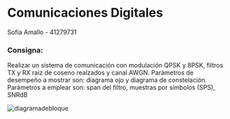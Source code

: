 # Comunicaciones Digitales
Sofía Amallo - 41279731

### Consigna: 
Realizar un sistema de comunicación con modulación QPSK y 8PSK, filtros TX y RX raiz de coseno realzados y canal AWGN. Parámetros de desempeño a mostrar son: diagrama ojo y diagrama de constelación. Parámetros a emplear son: span del filtro, muestras por símbolos (SPS), SNRdB


![diagramadebloque](https://github.com/sofia-am/comunicaciones-digitales/blob/master/img/urn%20cambridge.org%20id%20binary%2020170621045003030-0413%209781316335444%2011473fig1_1.png?raw=true)
